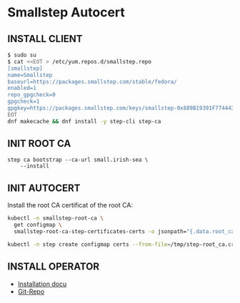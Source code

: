 Smallstep Autocert
==================

INSTALL CLIENT
--------------

```bash
$ sudo su
$ cat <<EOT > /etc/yum.repos.d/smallstep.repo
[smallstep]
name=Smallstep
baseurl=https://packages.smallstep.com/stable/fedora/
enabled=1
repo_gpgcheck=0
gpgcheck=1
gpgkey=https://packages.smallstep.com/keys/smallstep-0x889B19391F774443.gpg
EOT
dnf makecache && dnf install -y step-cli step-ca
```

INIT ROOT CA
------------

```
step ca bootstrap --ca-url small.irish-sea \
	--install
```


INIT AUTOCERT
-------------

Install the root CA certificat of the root CA:



```bash
kubectl -n smallstep-root-ca \
  get configmap \
  smallstep-root-ca-step-certificates-certs -o jsonpath="{.data.root_ca\.crt}" > /tmp/step-root_ca.crt
```

```bash
kubectl -n step create configmap certs --from-file=/tmp/step-root_ca.crt
```

INSTALL OPERATOR
----------------

- [Installation docu](https://smallstep.com/docs/certificate-manager/kubernetes-autocert/#deploy-autocert)
- [Git-Repo](https://github.com/smallstep/autocert/tree/master)
